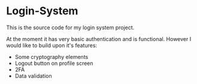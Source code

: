 # Login-System
This is the source code for my login system project.

At the moment it has very basic authentication and is functional. However I would like to build upon it's features:

- Some cryptography elements
- Logout button on profile screen
- 2FA
- Data validation